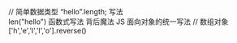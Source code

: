 // 简单数据类型
“hello”.length;   写法   
len("hello")  函数式写法
背后魔法
JS 面向对象的统一写法
// 数组对象
['h','e','l','l','o'].reverse()

